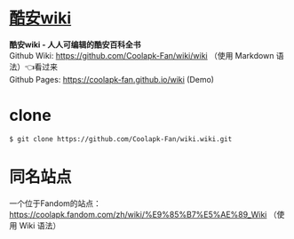 # [酷安wiki](https://github.com/Coolapk-Fan/wiki/wiki)
**酷安wiki - 人人可编辑的酷安百科全书** <br>
Github Wiki: https://github.com/Coolapk-Fan/wiki/wiki （使用 Markdown 语法）👈看过来<br>
Github Pages: https://coolapk-fan.github.io/wiki (Demo)

# clone
```
$ git clone https://github.com/Coolapk-Fan/wiki.wiki.git
```

# 同名站点
一个位于Fandom的站点：<br>
https://coolapk.fandom.com/zh/wiki/%E9%85%B7%E5%AE%89_Wiki （使用 Wiki 语法）
